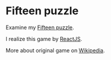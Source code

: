Fifteen puzzle
==============

Examine my [Fifteen puzzle](http://greggsoft.github.io/fifteen/).

I realize this game by [ReactJS](https://facebook.github.io/react/).

More about original game on [Wikipedia](https://en.wikipedia.org/wiki/15_puzzle).
